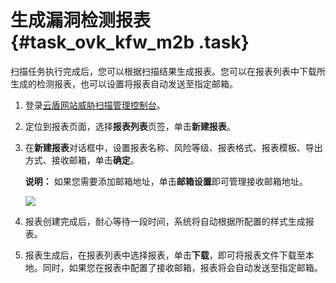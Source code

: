# 生成漏洞检测报表 {#task_ovk_kfw_m2b .task}

扫描任务执行完成后，您可以根据扫描结果生成报表。您可以在报表列表中下载所生成的检测报表，也可以设置将报表自动发送至指定邮箱。

1.  登录[云盾网站威胁扫描管理控制台](https://yundun.console.aliyun.com/?p=avds)。 
2.  定位到报表页面，选择**报表列表**页签，单击**新建报表**。 
3.  在**新建报表**对话框中，设置报表名称、风险等级、报表格式、报表模板、导出方式、接收邮箱，单击**确定**。 

    **说明：** 如果您需要添加邮箱地址，单击**邮箱设置**即可管理接收邮箱地址。

    ![](http://static-aliyun-doc.oss-cn-hangzhou.aliyuncs.com/assets/img/16010/15380623607253_zh-CN.png)

4.  报表创建完成后，耐心等待一段时间，系统将自动根据所配置的样式生成报表。 
5.  报表生成后，在报表列表中选择报表，单击**下载**，即可将报表文件下载至本地。同时，如果您在报表中配置了接收邮箱，报表将会自动发送至指定邮箱。 

